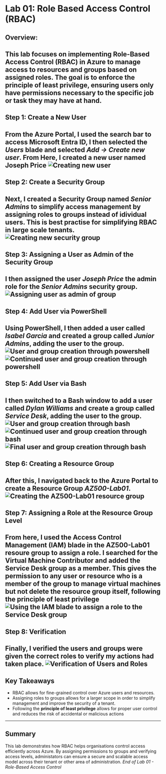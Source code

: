 # Lab 01: Role Based Access Control (RBAC) 
## Overview:
This lab focuses on implementing **Role-Based Access Control (RBAC)** in Azure to manage access to resources and groups based on assigned roles. The goal is to enforce the **principle of least privilege**, ensuring users only have permissions necessary to the specific job or task they may have at hand. 
---
## Step 1: Create a New User
From the Azure Portal, I used the search bar to access **Microsoft Entra ID**, I then selected the *Users* blade and selected *Add -> Create new user*. From Here, I created a new user named **Joseph Price**
![Creating new user](../2025-10-17%20(20).png)
---
## Step 2: Create a Security Group 
Next, I created a **Security Group** named *Senior Admins* to simplify access management by assigning roles to groups instead of idividual users. This is best practise for simplifying RBAC in large scale tenants. 
![Creating new security group](../2025-10-17%20(21).png)
---
## Step 3: Assigning a User as Admin of the Security Group
I then assigned the user *Joseph Price* the admin role for the *Senior Admins* security group. 
![Assigning user as admin of group](../2025-10-17%20(22).png)
---
## Step 4: Add User via PowerShell
Using PowerShell, I then added a user called *Isabel Garcia* and created a group called *Junior Admins*, adding the user to the group.
![User and group creation through powershell](../2025-10-17%20(23).png) ![Continued user and group creation through powershell](../2025-10-17%20(24).png)
---
## Step 5: Add User via Bash 
I then switched to a **Bash** window to add a user called *Dylan Williams* and create a group called *Service Desk*, adding the user to the group.
![User and group creation through bash](../2025-10-17%20(25).png) ![Continued user and group creation through bash](../2025-10-17%20(26).png) ![Final user and group creation through bash](../2025-10-17%20(27).png)
---
## Step 6: Creating a Resource Group 
After this, I navigated back to the **Azure Portal** to create a Resource Group *AZ500-Lab01*.
![Creating the AZ500-Lab01 resource group](../2025-10-17%20(28).png)
---
## Step 7: Assigning a Role at the Resource Group Level
From here, I used the **Access Control Management (IAM)** blade in the AZ500-Lab01 resoure group to assign a role. I searched for the **Virtual Machine Contributor** and added the **Service Desk** group as a member. This gives the permission to any user or resource who is a member of the group to manage virtual machines but not delete the resource group itself, following the **principle of least privilege**
![Using the IAM blade to assign a role to the Service Desk group](../2025-10-17%20(29).png)
---
## Step 8: Verification 
Finally, I verified the users and groups were given the correct roles to verify my actions had taken place. 
![Verification of Users and Roles](../2025-10-17%20(30).png)
---
## Key Takeaways 
- RBAC allows for fine-grained control over Azure users and resources.
- Assigning roles to groups allows for a larger scope in order to simplify management and improve the security of a tenant.
- Following the **principle of least privilege** allows for proper user control and reduces the risk of accidental or malicious actions
---
## Summary 
This lab demonstrates how RBAC helps organisations control access efficiently across Azure. By assigning permissions to groups and verifying access levels, administators can ensure a secure and scalable access model across their tenant or other area of administration. 
*End of Lab 01 - Role-Based Access Control*
